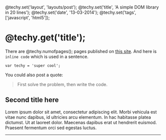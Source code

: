 @techy.set('layout', 'layouts/post');
@techy.set('title', 'A simple DOM library in 20 lines');
@techy.set('date', '13-03-2014');
@techy.set('tags', ['javascript', 'html5']);

# @techy.get('title');

There are @techy.numofpages(); pages published on [this site](/). And here is `inline code` which is used in a sentence.

	var techy = 'super cool';

You could also post a quote:

> First solve the problem, then write the code.

## Second title here

Lorem ipsum dolor sit amet, consectetur adipiscing elit. Morbi vehicula est vitae nunc dapibus, id ultricies arcu elementum. In hac habitasse platea dictumst. Ut at laoreet dolor. Maecenas dapibus erat ut hendrerit euismod. Praesent fermentum orci sed egestas luctus. 

- - -